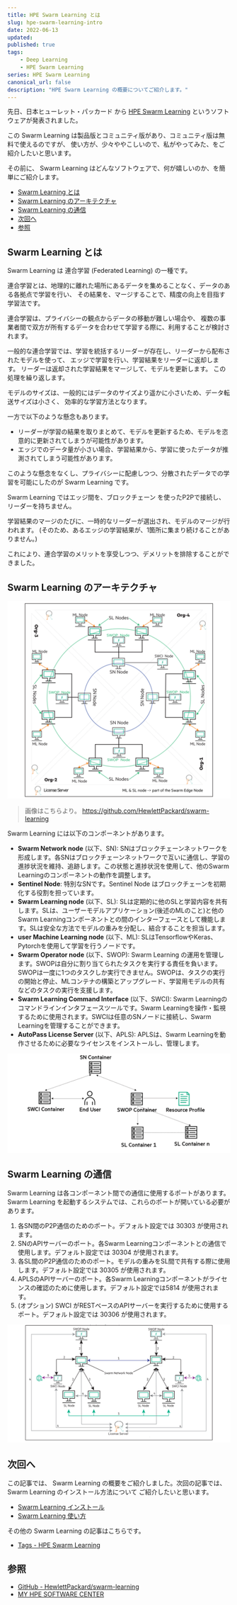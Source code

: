 ```yaml
---
title: HPE Swarm Learning とは
slug: hpe-swarm-learning-intro
date: 2022-06-13
updated:
published: true
tags:
    - Deep Learning
    - HPE Swarm Learning
series: HPE Swarm Learning
canonical_url: false
description: "HPE Swarm Learning の概要についてご紹介します。"
---
```


先日、日本ヒューレット・パッカード から [HPE Swarm Learning](https://www.hpe.com/jp/ja/japan/newsroom/press-release/2022/052502.html) というソフトウェアが発表されました。

この Swarm Learning は製品版とコミュニティ版があり、コミュニティ版は無料で使えるのですが、
使い方が、少々ややこしいので、私がやってみた、をご紹介したいと思います。

その前に、 Swarm Learning はどんなソフトウェアで、何が嬉しいのか、を簡単にご紹介します。


<!-- START doctoc generated TOC please keep comment here to allow auto update -->
<!-- DON'T EDIT THIS SECTION, INSTEAD RE-RUN doctoc TO UPDATE -->

- [Swarm Learning とは](#swarm-learning-%E3%81%A8%E3%81%AF)
- [Swarm Learning のアーキテクチャ](#swarm-learning-%E3%81%AE%E3%82%A2%E3%83%BC%E3%82%AD%E3%83%86%E3%82%AF%E3%83%81%E3%83%A3)
- [Swarm Learning の通信](#swarm-learning-%E3%81%AE%E9%80%9A%E4%BF%A1)
- [次回へ](#%E6%AC%A1%E5%9B%9E%E3%81%B8)
- [参照](#%E5%8F%82%E7%85%A7)

<!-- END doctoc generated TOC please keep comment here to allow auto update -->


## Swarm Learning とは

Swarm Learning は 連合学習 (Federated Learning) の一種です。

連合学習とは、地理的に離れた場所にあるデータを集めることなく、データのある各拠点で学習を行い、
その結果を、マージすることで、精度の向上を目指す学習法です。

連合学習は、プライバシーの観点からデータの移動が難しい場合や、
複数の事業者間で双方が所有するデータを合わせて学習する際に、利用することが検討されます。

一般的な連合学習では、学習を統括するリーダーが存在し、リーダーから配布されたモデルを使って、
エッジで学習を行い、学習結果をリーダーに返却します。
リーダーは返却された学習結果をマージして、モデルを更新します。
この処理を繰り返します。

モデルのサイズは、一般的にはデータのサイズより遥かに小さいため、データ転送サイズは小さく、
効率的な学習方法となります。

一方で以下のような懸念もあります。

- リーダーが学習の結果を取りまとめて、モデルを更新するため、モデルを恣意的に更新されてしまうが可能性があります。
- エッジでのデータ量が小さい場合、学習結果から、学習に使ったデータが推測されてしまう可能性があります。

このような懸念をなくし、プライバシーに配慮しつつ、分散されたデータでの学習を可能にしたのが Swarm Learning です。


Swarm Learning ではエッジ間を、ブロックチェーン を使ったP2Pで接続し、リーダーを持ちません。

学習結果のマージのたびに、一時的なリーダーが選出され、モデルのマージが行われます。
(そのため、あるエッジの学習結果が、1箇所に集まり続けることがありません。)

これにより、連合学習のメリットを享受しつつ、デメリットを排除することができました。


## Swarm Learning のアーキテクチャ

![Swarm Learning Architecture](./images/20220615145528.png)

> 画像はこちらより。
> https://github.com/HewlettPackard/swarm-learning

Swarm Learning には以下のコンポーネントがあります。

- **Swarm Network node** (以下、SN): SNはブロックチェーンネットワークを形成します。各SNはブロックチェーンネットワークで互いに通信し、学習の進捗状況を維持、追跡します。この状態と進捗状況を使用して、他のSwarm Learningのコンポーネントの動作を調整します。
- **Sentinel Node**: 特別なSNです。Sentinel Node はブロックチェーンを初期化する役割を担っています。
- **Swarm Learning node** (以下、SL): SLは定期的に他のSLと学習内容を共有します。SLは、ユーザーモデルアプリケーション(後述のMLのこと)と他のSwarm Learningコンポーネントとの間のインターフェースとして機能します。SLは安全な方法でモデルの重みを分配し、結合することを担当します。
- **user Machine Learning node** (以下、ML): SLはTensorflowやKeras、Pytorchを使用して学習を行うノードです。
- **Swarm Operator node** (以下、SWOP): Swarm Learning の運用を管理します。SWOPは自分に割り当てられたタスクを実行する責任を負います。SWOPは一度に1つのタスクしか実行できません。SWOPは、タスクの実行の開始と停止、MLコンテナの構築とアップグレード、学習用モデルの共有などのタスクの実行を支援します。
- **Swarm Learning Command Interface** (以下、SWCI): Swarm Learningのコマンドラインインタフェースツールです。Swarm Learningを操作・監視するために使用されます。SWCIは任意のSNノードに接続し、Swarm Learningを管理することができます。
- **AutoPass License Server** (以下、APLS): APLSは、Swarm Learningを動作させるために必要なライセンスをインストールし、管理します。

![Swarm Learning Architecture 2](./images/20220615150111.png)


## Swarm Learning の通信

Swarm Learning は各コンポーネント間での通信に使用するポートがあります。
Swarm Learning を起動するシステムでは、これらのポートが開いている必要があります。

1. 各SN間のP2P通信のためのポート。デフォルト設定では 30303 が使用されます。
2. SNのAPIサーバーのポート。各Swarm Learningコンポーネントとの通信で使用します。デフォルト設定では 30304 が使用されます。
3. 各SL間のP2P通信のためのポート。モデルの重みをSL間で共有する際に使用します。デフォルト設定では 30305 が使用されます。
4. APLSのAPIサーバーのポート。各Swarm Learningコンポーネントがライセンスの確認のために使用します。デフォルト設定では5814 が使用されます。
5. (オプション) SWCI がRESTベースのAPIサーバーを実行するために使用するポート。デフォルト設定では 30306 が使用されます。

![Swarm Learning Component Interactions](./images/20220615151014.png)


## 次回へ

この記事では、 Swarm Learning の概要をご紹介しました。次回の記事では、Swarm Learning のインストール方法について
ご紹介したいと思います。

- [Swarm Learning インストール](../hpe-swarm-learning-install/)
- [Swarm Learning 使い方](../hpe-swarm-learning-how-to-use/)

その他の Swarm Learning の記事はこちらです。

- [Tags - HPE Swarm Learning](/tag/HPE%20Swarm%20Learning/)

## 参照

- [GitHub - HewlettPackard/swarm-learning](https://github.com/HewlettPackard/swarm-learning)
- [MY HPE SOFTWARE CENTER](https://myenterpriselicense.hpe.com/cwp-ui/auth/login)
